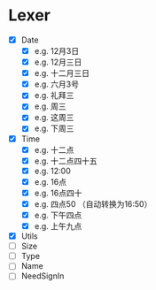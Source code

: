 # Lexer
- [x] Date
  - [x] e.g. 12月3日
  - [x] e.g. 12月三日
  - [x] e.g. 十二月三日
  - [x] e.g. 六月3号
  - [x] e.g. 礼拜三
  - [x] e.g. 周三
  - [x] e.g. 这周三
  - [x] e.g. 下周三
- [x] Time
  - [x] e.g. 十二点
  - [x] e.g. 十二点四十五
  - [x] e.g. 12:00
  - [x] e.g. 16点
  - [x] e.g. 16点四十
  - [x] e.g. 四点50 （自动转换为16:50）
  - [x] e.g. 下午四点
  - [x] e.g. 上午九点
- [x] Utils
- [ ] Size
- [ ] Type
- [ ] Name
- [ ] NeedSignIn